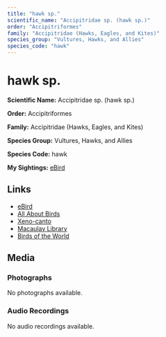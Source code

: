 ```yaml
---
title: "hawk sp."
scientific_name: "Accipitridae sp. (hawk sp.)"
order: "Accipitriformes"
family: "Accipitridae (Hawks, Eagles, and Kites)"
species_group: "Vultures, Hawks, and Allies"
species_code: "hawk"
---
```


# hawk sp.

**Scientific Name:** Accipitridae sp. (hawk sp.)

**Order:** Accipitriformes

**Family:** Accipitridae (Hawks, Eagles, and Kites)

**Species Group:** Vultures, Hawks, and Allies

**Species Code:** hawk

**My Sightings:** [eBird](https://ebird.org/lifelist?r=world&time=life&spp=hawk)

## Links
* [eBird](https://ebird.org/species/hawk) 
* [All About Birds](https://www.allaboutbirds.org/guide/hawk) 
* [Xeno-canto](https://www.xeno-canto.org/species/accipitridae-sp.-(hawk-sp.)) 
* [Macaulay Library](https://search.macaulaylibrary.org/catalog?taxonCode=hawk&sort=rating_rank_desc)
* [Birds of the World](https://birdsoftheworld.org/bow/species/hawk)

## Media
### Photographs
No photographs available.

### Audio Recordings
No audio recordings available.
